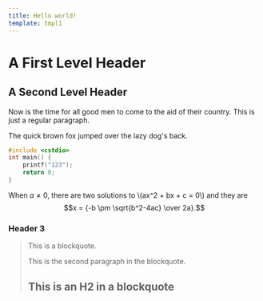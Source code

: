 ```yaml
---
title: Hello world!
template: tmpl1
---
```

A First Level Header
====================

A Second Level Header
---------------------

Now is the time for all good men to come to the aid of their country. This is just a regular paragraph.

The quick brown fox jumped over the lazy dog's back.

```cpp
#include <cstdio>
int main() {
    printf("123");
    return 0;
}
```
When $a \ne 0$, there are two solutions to \\(ax^2 + bx + c = 0\\) and they are $$x = {-b \pm \sqrt{b^2-4ac} \over 2a}.$$
### Header 3

> This is a blockquote.
> 
> This is the second paragraph in the blockquote.
>
> ## This is an H2 in a blockquote
